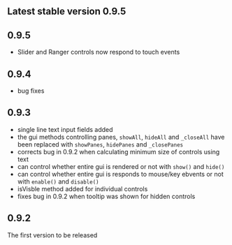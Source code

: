 ## Latest stable version 0.9.5

## 0.9.5
* Slider and Ranger controls now respond to touch events

## 0.9.4
* bug fixes

## 0.9.3
* single line text input fields added
* the gui methods controlling panes, `showAll`, `hideAll` and `_closeAll` have been replaced with `showPanes`, `hidePanes` and `_closePanes`
* corrects bug in 0.9.2 when calculating minimum size of controls using text
* can control whether entire gui is rendered or not with `show()` and `hide()`
* can control whether entire gui is responds to mouse/key ebvents or not with `enable()` and `disable()`
* isVisble method added for individual controls
* fixes bug in 0.9.2 when tooltip was shown for hidden controls

## 0.9.2
The first version to be released